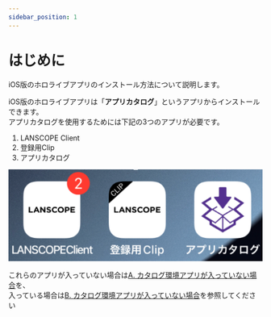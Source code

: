 ```yaml
---
sidebar_position: 1
---
```

# はじめに

iOS版のホロライブアプリのインストール方法について説明します。  

iOS版のホロライブアプリは「**アプリカタログ**」というアプリからインストールできます。  
アプリカタログを使用するためには下記の3つのアプリが必要です。

1. LANSCOPE Client
2. 登録用Clip
3. アプリカタログ

![img.png](img.png)

これらのアプリが入っていない場合は[A. カタログ環境アプリが入っていない場合](A/prepare-iphone.md)を、  
入っている場合は[B. カタログ環境アプリが入っていない場合](B.md)を参照してください